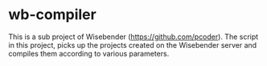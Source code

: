 wb-compiler
===========

This is a sub project of Wisebender (https://github.com/pcoder). The script in this project, picks up the projects created on the Wisebender server and compiles them according to various parameters.
